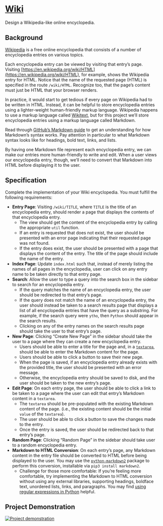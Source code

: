 
# [Wiki](https://cs50.harvard.edu/web/2020/projects/1/wiki/#wiki)

Design a Wikipedia-like online encyclopedia.

## Background

[Wikipedia](https://www.wikipedia.org/)  is a free online encyclopedia that consists of a number of encyclopedia entries on various topics.

Each encyclopedia entry can be viewed by visiting that entry’s page. Visiting  [https://en.wikipedia.org/wiki/HTML](https://en.wikipedia.org/wiki/HTML), for example, shows the Wikipedia entry for HTML. Notice that the name of the requested page (HTML) is specified in the route  `/wiki/HTML`. Recognize too, that the page’s content must just be HTML that your browser renders.

In practice, it would start to get tedious if every page on Wikipedia had to be written in HTML. Instead, it can be helpful to store encyclopedia entries using a lighter-weight human-friendly markup language. Wikipedia happens to use a markup language called  [Wikitext](https://en.wikipedia.org/wiki/Help:Wikitext), but for this project we’ll store encyclopedia entries using a markup language called Markdown.

Read through  [GitHub’s Markdown guide](https://help.github.com/en/github/writing-on-github/basic-writing-and-formatting-syntax)  to get an understanding for how Markdown’s syntax works. Pay attention in particular to what Markdown syntax looks like for headings, bold text, links, and lists.

By having one Markdown file represent each encyclopedia entry, we can make our entries more human-friendly to write and edit. When a user views our encyclopedia entry, though, we’ll need to convert that Markdown into HTML before displaying it to the user.

## Specification

Complete the implementation of your Wiki encyclopedia. You must fulfill the following requirements:

-   **Entry Page**: Visiting  `/wiki/TITLE`, where  `TITLE`  is the title of an encyclopedia entry, should render a page that displays the contents of that encyclopedia entry.
    -   The view should get the content of the encyclopedia entry by calling the appropriate  `util`  function.
    -   If an entry is requested that does not exist, the user should be presented with an error page indicating that their requested page was not found.
    -   If the entry does exist, the user should be presented with a page that displays the content of the entry. The title of the page should include the name of the entry.
-   **Index Page**: Update  `index.html`  such that, instead of merely listing the names of all pages in the encyclopedia, user can click on any entry name to be taken directly to that entry page.
-   **Search**: Allow the user to type a query into the search box in the sidebar to search for an encyclopedia entry.
    -   If the query matches the name of an encyclopedia entry, the user should be redirected to that entry’s page.
    -   If the query does not match the name of an encyclopedia entry, the user should instead be taken to a search results page that displays a list of all encyclopedia entries that have the query as a substring. For example, if the search query were  `ytho`, then  `Python`  should appear in the search results.
    -   Clicking on any of the entry names on the search results page should take the user to that entry’s page.
-   **New Page**: Clicking “Create New Page” in the sidebar should take the user to a page where they can create a new encyclopedia entry.
    -   Users should be able to enter a title for the page and, in a  [`textarea`](https://www.w3schools.com/tags/tag_textarea.asp), should be able to enter the Markdown content for the page.
    -   Users should be able to click a button to save their new page.
    -   When the page is saved, if an encyclopedia entry already exists with the provided title, the user should be presented with an error message.
    -   Otherwise, the encyclopedia entry should be saved to disk, and the user should be taken to the new entry’s page.
-   **Edit Page**: On each entry page, the user should be able to click a link to be taken to a page where the user can edit that entry’s Markdown content in a  `textarea`.
    -   The  `textarea`  should be pre-populated with the existing Markdown content of the page. (i.e., the existing content should be the initial  `value`  of the  `textarea`).
    -   The user should be able to click a button to save the changes made to the entry.
    -   Once the entry is saved, the user should be redirected back to that entry’s page.
-   **Random Page**: Clicking “Random Page” in the sidebar should take user to a random encyclopedia entry.
-   **Markdown to HTML Conversion**: On each entry’s page, any Markdown content in the entry file should be converted to HTML before being displayed to the user. You may use the  [`python-markdown2`](https://github.com/trentm/python-markdown2)  package to perform this conversion, installable via  `pip3 install markdown2`.
    -   Challenge for those more comfortable: If you’re feeling more comfortable, try implementing the Markdown to HTML conversion without using any external libraries, supporting headings, boldface text, unordered lists, links, and paragraphs. You may find  [using regular expressions in Python](https://docs.python.org/3/howto/regex.html)  helpful.

## Project Demonstration

[![Project demonstration](https://img.youtube.com/vi/f7V2jlJFam4/0.jpg)](https://www.youtube.com/watch?v=f7V2jlJFam4)
